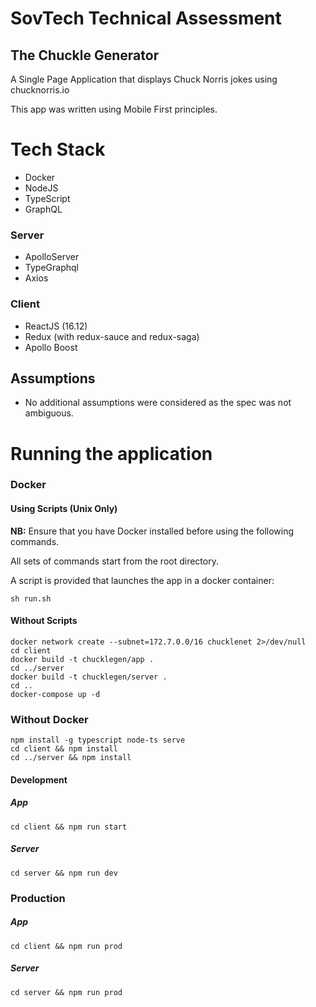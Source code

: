 # SovTech Technical Assessment

## The Chuckle Generator
A Single Page Application that displays Chuck Norris jokes using chucknorris.io

This app was written using Mobile First principles.

# Tech Stack

- Docker
- NodeJS
- TypeScript
- GraphQL

### Server
- ApolloServer
- TypeGraphql
- Axios

### Client
- ReactJS (16.12)
- Redux (with redux-sauce and redux-saga)
- Apollo Boost


## Assumptions
- No additional assumptions were considered as the spec was not ambiguous.

# Running the application

### Docker
#### Using Scripts (Unix Only)
**NB:** Ensure that you have Docker installed before using the following commands.

All sets of commands start from the root directory.

A script is provided that launches the app in a docker container:

```
sh run.sh
```

#### Without Scripts
```
docker network create --subnet=172.7.0.0/16 chucklenet 2>/dev/null
cd client
docker build -t chucklegen/app .
cd ../server
docker build -t chucklegen/server .
cd ..
docker-compose up -d
```

### Without Docker
``` 
npm install -g typescript node-ts serve
cd client && npm install
cd ../server && npm install
```
#### Development
##### App
```
cd client && npm run start
```
##### Server
```
cd server && npm run dev
```

### Production
##### App
```
cd client && npm run prod
```
##### Server
```
cd server && npm run prod
```








